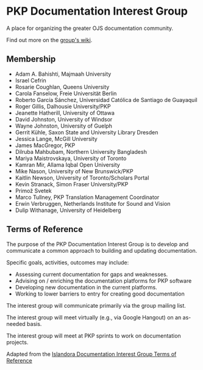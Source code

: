 # PKP Documentation Interest Group

A place for organizing the greater OJS documentation community.

Find out more on the <a href="https://github.com/pkp/documentation-interest-group/wiki">group's wiki</a>.

## Membership

- Adam A. Bahishti, Majmaah University
- Israel Cefrin
- Rosarie Coughlan, Queens University
- Carola Fanselow, Freie Universität Berlin
- Roberto García Sánchez, Universidad Católica de Santiago de Guayaquil
- Roger Gillis, Dalhousie University/PKP
- Jeanette Hatherill, University of Ottawa
- David Johnston, University of Windsor
- Wayne Johnston, University of Guelph
- Gerrit Kühle, Saxon State and University Library Dresden
- Jessica Lange, McGill University
- James MacGregor, PKP
- Dilruba Mahbubam, Northern University Bangladesh
- Mariya Maistrovskaya, University of Toronto
- Kamran Mir, Allama Iqbal Open University
- Mike Nason, University of New Brunswick/PKP
- Kaitlin Newson, University of Toronto/Scholars Portal
- Kevin Stranack, Simon Fraser University/PKP
- Primož Svetek
- Marco Tullney, PKP Translation Management Coordinator
- Erwin Verbruggen, Netherlands Institute for Sound and Vision
- Dulip Withanage, University of Heidelberg

## Terms of Reference

The purpose of the PKP Documentation Interest Group is to develop and communicate a common approach to building and updating documentation.

Specific goals, activities, outcomes may include:

* Assessing current documentation for gaps and weaknesses.
* Advising on / enriching the documentation platforms for PKP software
* Developing new documentation in the current platforms.
* Working to lower barriers to entry for creating good documentation

The interest group will communicate primarily via the group mailing list.

The interest group will meet virtually (e.g., via Google Hangout) on an as-needed basis.

The interest group will meet at PKP sprints to work on documentation projects.

Adapted from the <a href="https://github.com/AhemNason/Islandora-Documentation-Interest-Group">Islandora Documentation Interest Group Terms of Reference</a>
